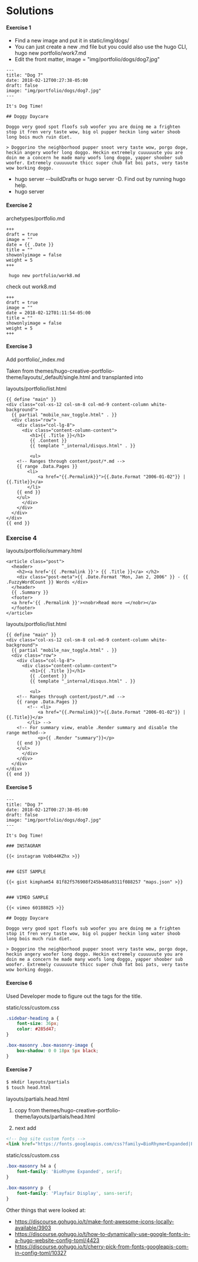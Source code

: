# Solutions

#### Exercise 1

* Find a new image and put it in static/img/dogs/
* You can just create a new .md file but you could also use the hugo CLI, hugo new portfolio/work7.md
* Edit the front matter, image = "img/portfolio/dogs/dog7.jpg"

```
---
title: "Dog 7"
date: 2018-02-12T00:27:38-05:00
draft: false
image: "img/portfolio/dogs/dog7.jpg"
---

It's Dog Time!

## Doggy Daycare

Doggo very good spot floofs sub woofer you are doing me a frighten stop it fren very taste wow, big ol pupper heckin long water shoob long bois much ruin diet.

> Doggorino the neighborhood pupper snoot very taste wow, porgo doge, heckin angery woofer long doggo. Heckin extremely cuuuuuute you are doin me a concern he made many woofs long doggo, yapper shoober sub woofer. Extremely cuuuuuute thicc super chub fat boi pats, very taste wow borking doggo.
```

* hugo server --buildDrafts or hugo server -D. Find out by running hugo help.
* hugo server

#### Exercise 2

archetypes/portfolio.md

```
+++
draft = true
image = ""
date = {{ .Date }}
title = ""
showonlyimage = false
weight = 5
+++
```

``` hugo new portfolio/work8.md```

check out work8.md

```
+++
draft = true
image = ""
date = 2018-02-12T01:11:54-05:00
title = ""
showonlyimage = false
weight = 5
+++
```

#### Exercise 3

Add portfolio/_index.md

Taken from themes/hugo-creative-portfolio-theme/layouts/_default/single.html and transplanted into 

layouts/portfolio/list.html

```
{{ define "main" }}
<div class="col-xs-12 col-sm-8 col-md-9 content-column white-background">
  {{ partial "mobile_nav_toggle.html" . }}
  <div class="row">
    <div class="col-lg-8">
      <div class="content-column-content">
         <h1>{{ .Title }}</h1>
         {{ .Content }}
         {{ template "_internal/disqus.html" . }}

         <ul>
    <!-- Ranges through content/post/*.md -->
    {{ range .Data.Pages }}
        <li>
            <a href="{{.Permalink}}">{{.Date.Format "2006-01-02"}} | {{.Title}}</a>
        </li>
    {{ end }}
    </ul>
      </div>
    </div>
  </div>
</div>
{{ end }}
```

### Exercise 4


layouts/portfolio/summary.html

```
<article class="post">
  <header>
    <h2><a href='{{ .Permalink }}'> {{ .Title }}</a> </h2>
    <div class="post-meta">{{ .Date.Format "Mon, Jan 2, 2006" }} - {{ .FuzzyWordCount }} Words </div>
  </header>
  {{ .Summary }}
  <footer>
  <a href='{{ .Permalink }}'><nobr>Read more →</nobr></a>
  </footer>
</article>
```

layouts/portfolio/list.html

```
{{ define "main" }}
<div class="col-xs-12 col-sm-8 col-md-9 content-column white-background">
  {{ partial "mobile_nav_toggle.html" . }}
  <div class="row">
    <div class="col-lg-8">
      <div class="content-column-content">
         <h1>{{ .Title }}</h1>
         {{ .Content }}
         {{ template "_internal/disqus.html" . }}

         <ul>
    <!-- Ranges through content/post/*.md -->
    {{ range .Data.Pages }}
        <!-- <li>
            <a href="{{.Permalink}}">{{.Date.Format "2006-01-02"}} | {{.Title}}</a>
        </li> -->
    <!-- For summary view, enable .Render summary and disable the range method-->
            <p>{{ .Render "summary"}}</p>
    {{ end }}
    </ul>
      </div>
    </div>
  </div>
</div>
{{ end }}
```


#### Exercise 5

```
---
title: "Dog 7"
date: 2018-02-12T00:27:38-05:00
draft: false
image: "img/portfolio/dogs/dog7.jpg"
---

It's Dog Time!

### INSTAGRAM

{{< instagram Vo0b44KZhx >}}


### GIST SAMPLE

{{< gist kimpham54 81f82f576908f245b486a9311f088257 "maps.json" >}}


### VIMEO SAMPLE

{{< vimeo 60188025 >}}

## Doggy Daycare

Doggo very good spot floofs sub woofer you are doing me a frighten stop it fren very taste wow, big ol pupper heckin long water shoob long bois much ruin diet.

> Doggorino the neighborhood pupper snoot very taste wow, porgo doge, heckin angery woofer long doggo. Heckin extremely cuuuuuute you are doin me a concern he made many woofs long doggo, yapper shoober sub woofer. Extremely cuuuuuute thicc super chub fat boi pats, very taste wow borking doggo.
```

#### Exercise 6

Used Developer mode to figure out the tags for the title.

static/css/custom.css

```css
.sidebar-heading a {
	font-size: 36px;
	color: #285d47;
}

.box-masonry .box-masonry-image {
	box-shadow: 0 0 18px 5px black;
}
```

#### Exercise 7

```sh
$ mkdir layouts/partials
$ touch head.html
```

layouts/partials.head.html

1. copy from themes/hugo-creative-portfolio-theme/layouts/partials/head.html

2. next add

```html
<!-- Dog site custom fonts -->
<link href="https://fonts.googleapis.com/css?family=BioRhyme+Expanded|Playfair+Display" rel="stylesheet">
```

static/css/custom.css

```css
.box-masonry h4 a {
	font-family: 'BioRhyme Expanded', serif;
}

.box-masonry p  {
	font-family: 'Playfair Display', sans-serif;
}
```

Other things that were looked at:

* https://discourse.gohugo.io/t/make-font-awesome-icons-locally-available/3903
* https://discourse.gohugo.io/t/how-to-dynamically-use-google-fonts-in-a-hugo-website-config-toml/4423
* https://discourse.gohugo.io/t/cherry-pick-from-fonts-googleapis-com-in-config-toml/10327